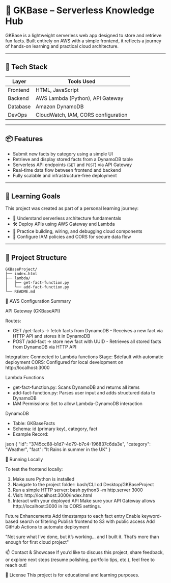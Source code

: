 # 🧠 GKBase – Serverless Knowledge Hub

GKBase is a lightweight serverless web app designed to store and retrieve fun facts.
Built entirely on AWS with a simple frontend, it reflects a journey of hands-on learning and practical cloud architecture.

---

## 🚀 Tech Stack

| Layer        | Tools Used                                      |
|--------------|--------------------------------------------------|
| Frontend     | HTML, JavaScript                                |
| Backend      | AWS Lambda (Python), API Gateway                |
| Database     | Amazon DynamoDB                                 |
| DevOps       | CloudWatch, IAM, CORS configuration             |

---

## 📦 Features

- Submit new facts by category using a simple UI
- Retrieve and display stored facts from a DynamoDB table
- Serverless API endpoints (`GET` and `POST`) via API Gateway
- Real-time data flow between frontend and backend
- Fully scalable and infrastructure-free deployment

---

## 🌱 Learning Goals

This project was created as part of a personal learning journey:
- 🔧 Understand serverless architecture fundamentals
- 🛠 Deploy APIs using AWS Gateway and Lambda
- 🧠 Practice building, wiring, and debugging cloud components
- 🔐 Configure IAM policies and CORS for secure data flow

---

## 📁 Project Structure

```plaintext
GKBaseProject/
├── index.html
├── lambda/
│   ├── get-fact-function.py
│   └── add-fact-function.py
└── README.md
```


🔧 AWS Configuration Summary

API Gateway (GKBaseAPI)

Routes:
- GET /get-facts → fetch facts from DynamoDB - Receives a new fact via HTTP API and stores it in DynamoDB
- POST /add-fact → store new fact with UUID - Retrieves all stored facts from DynamoDB via HTTP API


Integration: Connected to Lambda functions
Stage: $default with automatic deployment
CORS: Configured for local development on http://localhost:3000

Lambda Functions
- get-fact-function.py: Scans DynamoDB and returns all items
- add-fact-function.py: Parses user input and adds structured data to DynamoDB
- IAM Permissions: Set to allow Lambda–DynamoDB interaction

DynamoDB
- Table: GKBaseFacts
- Schema: id (primary key), category, fact
- Example Record:

json
{
  "id": "3745cc68-b1d7-4d79-b7c4-196837c6da3e",
  "category": "Weather",
  "fact": "It Rains in summer in the UK"
}

🧪 Running Locally

To test the frontend locally:

1. Make sure Python is installed
2. Navigate to the project folder:
bash/CLI
cd Desktop/GKBaseProject
3. Run a simple HTTP server:
bash
python3 -m http.server 3000
4. Visit: http://localhost:3000/index.html
5. Interact with your deployed API
Make sure your API Gateway allows http://localhost:3000 in its CORS settings.

Future Enhancements
Add timestamps to each fact entry
Enable keyword-based search or filtering
Publish frontend to S3 with public access
Add GitHub Actions to automate deployment


"Not sure what I’ve done, but it’s working… and I built it. That’s more than enough for first cloud project"

📫 Contact & Showcase
If you’d like to discuss this project, share feedback, or explore next steps (resume polishing, portfolio tips, etc.), feel free to reach out!

🧠 License
This project is for educational and learning purposes.
